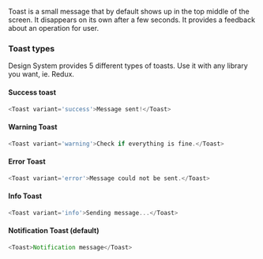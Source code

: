 Toast is a small message that by default shows up in the top middle of the screen. It disappears on its own after a few seconds. It provides a feedback about an operation for user.

### Toast types
Design System provides 5 different types of toasts. Use it with any library you want, ie. Redux. 

#### Success toast

```js
<Toast variant='success'>Message sent!</Toast>
```

#### Warning Toast

```js
<Toast variant='warning'>Check if everything is fine.</Toast>
```

#### Error Toast

```js
<Toast variant='error'>Message could not be sent.</Toast>
```

#### Info Toast

```js
<Toast variant='info'>Sending message...</Toast>
```

#### Notification Toast (default)

```js
<Toast>Notification message</Toast>
```
